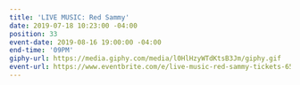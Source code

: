 ```yaml
---
title: 'LIVE MUSIC: Red Sammy'
date: 2019-07-18 10:23:00 -04:00
position: 33
event-date: 2019-08-16 19:00:00 -04:00
end-time: '09PM'
giphy-url: https://media.giphy.com/media/l0HlHzyWTdKtsB3Jm/giphy.gif
event-url: https://www.eventbrite.com/e/live-music-red-sammy-tickets-65797188161
---
```



